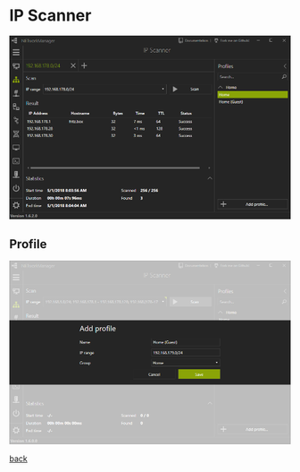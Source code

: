 # IP Scanner

![IP Scanner](../../_images/IPScanner.png)

## Profile

![IP Scanner Profile](../../_images/IPScanner_Profile.png)

[back](../README.md)